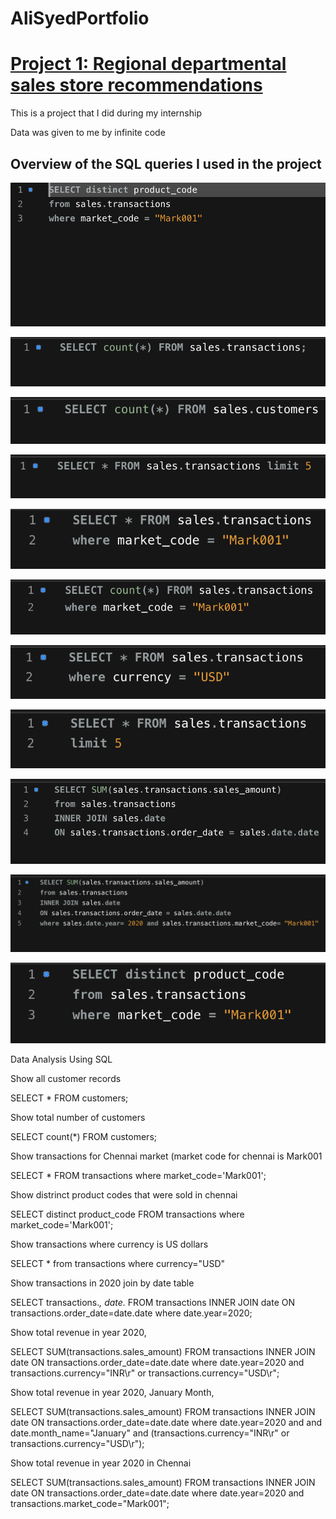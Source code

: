  # AliSyedPortfolio


# [Project 1: Regional departmental sales store recommendations](https://github.com/HassenAliSyed/AliSyedPortfolio)

This is a project that I did during my internship

Data was given to me by infinite code

## Overview of the SQL queries I used in the project
 ![](images/Screenshot%202022-12-27%20at%2001.46.35.png)


![](https://github.com/HassenAliSyed/AliSyedPortfolio/blob/main/boat/1.png)

![](https://github.com/HassenAliSyed/AliSyedPortfolio/blob/main/boat/2.png)

![](https://github.com/HassenAliSyed/AliSyedPortfolio/blob/main/boat/3.png)

![](https://github.com/HassenAliSyed/AliSyedPortfolio/blob/main/boat/4.png)

![](https://github.com/HassenAliSyed/AliSyedPortfolio/blob/main/boat/5.png)

![](https://github.com/HassenAliSyed/AliSyedPortfolio/blob/main/boat/6.png)

![](https://github.com/HassenAliSyed/AliSyedPortfolio/blob/main/boat/7.png)

![](https://github.com/HassenAliSyed/AliSyedPortfolio/blob/main/boat/8.png)

![](https://github.com/HassenAliSyed/AliSyedPortfolio/blob/main/boat/9.png)

![](https://github.com/HassenAliSyed/AliSyedPortfolio/blob/main/boat/10.png)

Data Analysis Using SQL

Show all customer records

SELECT * FROM customers;

Show total number of customers

SELECT count(*) FROM customers;

Show transactions for Chennai market (market code for chennai is Mark001

SELECT * FROM transactions where market_code='Mark001';

Show distrinct product codes that were sold in chennai

SELECT distinct product_code FROM transactions where market_code='Mark001';

Show transactions where currency is US dollars

SELECT * from transactions where currency="USD"

Show transactions in 2020 join by date table

SELECT transactions.*, date.* FROM transactions INNER JOIN date ON transactions.order_date=date.date where date.year=2020;

Show total revenue in year 2020,

SELECT SUM(transactions.sales_amount) FROM transactions INNER JOIN date ON transactions.order_date=date.date where date.year=2020 and transactions.currency="INR\r" or transactions.currency="USD\r";

Show total revenue in year 2020, January Month,

SELECT SUM(transactions.sales_amount) FROM transactions INNER JOIN date ON transactions.order_date=date.date where date.year=2020 and and date.month_name="January" and (transactions.currency="INR\r" or transactions.currency="USD\r");

Show total revenue in year 2020 in Chennai

SELECT SUM(transactions.sales_amount) FROM transactions INNER JOIN date ON transactions.order_date=date.date where date.year=2020 and transactions.market_code="Mark001";
